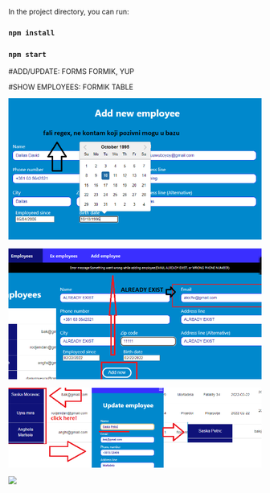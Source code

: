  

In the project directory, you can run:

### `npm install`
### `npm start`


#ADD/UPDATE: FORMS FORMIK, YUP

#SHOW EMPLOYEES: FORMIK TABLE


![](src/assets/images/addnew.png)

![](src/assets/images/error.png)

![](src/assets/images/update.png)

![](src/assets/images/masterPage.png)
 
